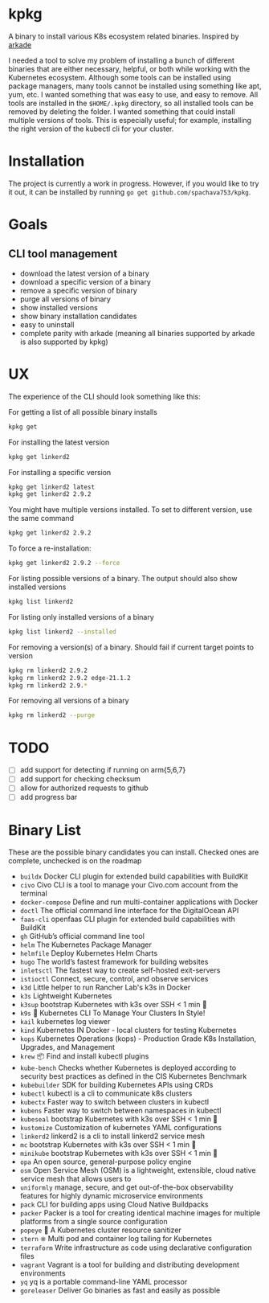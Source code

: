 # kpkg

A binary to install various K8s ecosystem related binaries. Inspired by [arkade](https://github.com/alexellis/arkade)

I needed a tool to solve my problem of installing a bunch of different binaries that are either necessary, helpful, or
both while working with the Kubernetes ecosystem. Although some tools can be installed using package managers, many
tools cannot be installed using something like apt, yum, etc. I wanted something that was easy to use, and easy to
remove. All tools are installed in the `$HOME/.kpkg` directory, so all installed tools can be removed by deleting the
folder. I wanted something that could install multiple versions of tools. This is especially useful; for example,
installing the right version of the kubectl cli for your cluster.

# Installation

The project is currently a work in progress. However, if you would like to try it out, it can be installed by
running `go get github.com/spachava753/kpkg`.

# Goals

## CLI tool management

- download the latest version of a binary
- download a specific version of a binary
- remove a specific version of binary
- purge all versions of binary
- show installed versions
- show binary installation candidates
- easy to uninstall
- complete parity with arkade (meaning all binaries supported by arkade is also supported by kpkg)

# UX

The experience of the CLI should look something like this:

For getting a list of all possible binary installs

```bash
kpkg get
```

For installing the latest version

```bash
kpkg get linkerd2
```

For installing a specific version

```bash
kpkg get linkerd2 latest
kpkg get linkerd2 2.9.2
```

You might have multiple versions installed. To set to different version, use the same command

```bash
kpkg get linkerd2 2.9.2
```

To force a re-installation:

```bash
kpkg get linkerd2 2.9.2 --force
```

For listing possible versions of a binary. The output should also show installed versions

```bash
kpkg list linkerd2
```

For listing only installed versions of a binary

```bash
kpkg list linkerd2 --installed
```

For removing a version(s) of a binary. Should fail if current target points to version

```bash
kpkg rm linkerd2 2.9.2
kpkg rm linkerd2 2.9.2 edge-21.1.2
kpkg rm linkerd2 2.9.*
```

For removing all versions of a binary

```bash
kpkg rm linkerd2 --purge
```

# TODO

- [ ] add support for detecting if running on arm{5,6,7}
- [ ] add support for checking checksum
- [ ] allow for authorized requests to github
- [ ] add progress bar

# Binary List

These are the possible binary candidates you can install. Checked ones are complete, unchecked is on the roadmap

- `buildx`         Docker CLI plugin for extended build capabilities with BuildKit
- `civo`           Civo CLI is a tool to manage your Civo.com account from the terminal
- `docker-compose` Define and run multi-container applications with Docker
- `doctl`          The official command line interface for the DigitalOcean API
- `faas-cli` openfaas CLI plugin for extended build capabilities with BuildKit
- `gh`             GitHub’s official command line tool
- `helm`           The Kubernetes Package Manager
- `helmfile`       Deploy Kubernetes Helm Charts
- `hugo`           The world’s fastest framework for building websites
- `inletsctl`      The fastest way to create self-hosted exit-servers
- `istioctl`       Connect, secure, control, and observe services
- `k3d`            Little helper to run Rancher Lab's k3s in Docker
- `k3s`            Lightweight Kubernetes
- `k3sup`          bootstrap Kubernetes with k3s over SSH < 1 min 🚀
- `k9s`            🐶 Kubernetes CLI To Manage Your Clusters In Style!
- `kail`           kubernetes log viewer
- `kind`           Kubernetes IN Docker - local clusters for testing Kubernetes
- `kops`           Kubernetes Operations (kops) - Production Grade K8s Installation, Upgrades, and Management
- `krew`           📦 Find and install kubectl plugins
- `kube-bench` Checks whether Kubernetes is deployed according to security best practices as defined in the CIS
  Kubernetes Benchmark
- `kubebuilder`    SDK for building Kubernetes APIs using CRDs
- `kubectl`        kubectl is a cli to communicate k8s clusters
- `kubectx`        Faster way to switch between clusters in kubectl
- `kubens`         Faster way to switch between namespaces in kubectl
- `kubeseal`       bootstrap Kubernetes with k3s over SSH < 1 min 🚀
- `kustomize`      Customization of kubernetes YAML configurations
- `linkerd2`       linkerd2 is a cli to install linkerd2 service mesh
- `mc`             bootstrap Kubernetes with k3s over SSH < 1 min 🚀
- `minikube`       bootstrap Kubernetes with k3s over SSH < 1 min 🚀
- `opa`            An open source, general-purpose policy engine
- `osm`            Open Service Mesh (OSM) is a lightweight, extensible, cloud native service mesh that allows users to
- `uniformly` manage, secure, and get out-of-the-box observability features for highly dynamic microservice environments
- `pack`           CLI for building apps using Cloud Native Buildpacks
- `packer`         Packer is a tool for creating identical machine images for multiple platforms from a single source
  configuration
- `popeye`         👀 A Kubernetes cluster resource sanitizer
- `stern`          ⎈ Multi pod and container log tailing for Kubernetes
- `terraform`      Write infrastructure as code using declarative configuration files
- `vagrant`        Vagrant is a tool for building and distributing development environments
- `yq`             yq is a portable command-line YAML processor
- `goreleaser`     Deliver Go binaries as fast and easily as possible